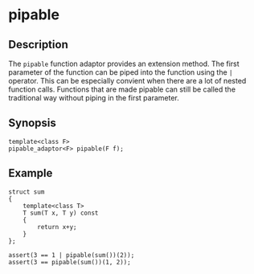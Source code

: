 pipable
=======

Description
-----------

The `pipable` function adaptor provides an extension method. The first
parameter of the function can be piped into the function using the `|`
operator. This can be especially convient when there are a lot of nested
function calls. Functions that are made pipable can still be called the
traditional way without piping in the first parameter.

Synopsis
--------

    template<class F>
    pipable_adaptor<F> pipable(F f);

Example
-------

    struct sum
    {
        template<class T>
        T sum(T x, T y) const
        {
            return x+y;
        }
    };

    assert(3 == 1 | pipable(sum())(2));
    assert(3 == pipable(sum())(1, 2));

